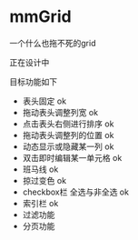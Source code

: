 mmGrid
======

一个什么也拖不死的grid

正在设计中

目标功能如下
<ul>
<li>表头固定  ok</li>
<li>拖动表头调整列宽 ok </li>
<li>点击表头右侧进行排序 ok </li>
<li>拖动表头调整列的位置 ok</li>
<li>动态显示或隐藏某一列 ok </li>
<li>双击即时编辑某一单元格 ok </li>
<li>班马线 ok </li>
<li>掠过变色 ok </li>
<li>checkbox栏 全选与非全选 ok </li>
<li>索引栏 ok </li>
<li>过滤功能</li>
<li>分页功能</li>
</ul>
